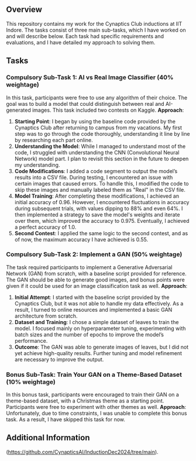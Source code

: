 ## Overview
This repository contains my work for the Cynaptics Club inductions at IIT Indore. The tasks consist of three main sub-tasks, which I have worked on and will describe below. Each task had specific requirements and evaluations, and I have detailed my approach to solving them.

## Tasks

### **Compulsory Sub-Task 1: AI vs Real Image Classifier (40% weightage)**
In this task, participants were free to use any algorithm of their choice. The goal was to build a model that could distinguish between real and AI-generated images. This task included two contests on Kaggle.
**Approach**:
1. **Starting Point**:
   I began by using the baseline code provided by the Cynaptics Club after returning to campus from my vacations. My first step was to go through the code thoroughly, understanding it line by line by researching each part online.
2. **Understanding the Model**:
   While I managed to understand most of the code, I struggled with understanding the CNN (Convolutional Neural Network) model part. I plan to revisit this section in the future to deepen my understanding.
3. **Code Modifications**:
   I added a code segment to output the model’s results into a CSV file. During testing, I encountered an issue with certain images that caused errors. To handle this, I modified the code to skip these images and manually labeled them as "Real" in the CSV file.
4. **Model Training**:
   After completing these modifications, I achieved an initial accuracy of 0.96. However, I encountered fluctuations in accuracy during subsequent trials, with values dipping to 88% and even 64%. I then implemented a strategy to save the model's weights and iterate over them, which improved the accuracy to 0.975. Eventually, I achieved a perfect accuracy of 1.0.
5. **Second Contest**:
   I applied the same logic to the second contest, and as of now, the maximum accuracy I have achieved is 0.55.

### **Compulsory Sub-Task 2: Implement a GAN (50% weightage)**
The task required participants to implement a Generative Adversarial Network (GAN) from scratch, with a baseline script provided for reference. The GAN should be able to generate good images, and bonus points were given if it could be used for an image classification task as well.
**Approach**:
1. **Initial Attempt**:
   I started with the baseline script provided by the Cynaptics Club, but it was not able to handle my data effectively. As a result, I turned to online resources and implemented a basic GAN architecture from scratch.
2. **Dataset and Training**:
   I chose a simple dataset of leaves to train the model. I focused mainly on hyperparameter tuning, experimenting with batch sizes and the number of epochs to improve the model’s performance.
3. **Outcome**:
   The GAN was able to generate images of leaves, but I did not yet achieve high-quality results. Further tuning and model refinement are necessary to improve the output.

### **Bonus Sub-Task: Train Your GAN on a Theme-Based Dataset (10% weightage)**
In this bonus task, participants were encouraged to train their GAN on a theme-based dataset, with a Christmas theme as a starting point. Participants were free to experiment with other themes as well.
**Approach**:
Unfortunately, due to time constraints, I was unable to complete this bonus task. As a result, I have skipped this task for now.

## Additional Information
(https://github.com/CynapticsAI/InductionDec2024/tree/main).
